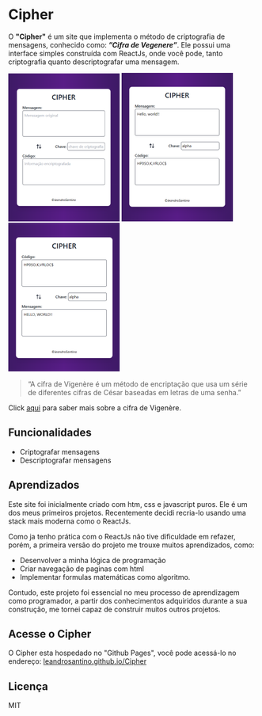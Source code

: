 # Cipher

O **"Cipher"** é um site que implementa o método de criptografia de mensagens,
conhecido como: _**”Cifra de Vegenere”**_. Ele possui uma interface simples
construída com ReactJs, onde você pode, tanto criptografia quanto
descriptografar uma mensagem.

![teste](https://github.com/leandrosantino/Cipher/blob/main/public/cipher1.png?raw=true)
![teste](https://github.com/leandrosantino/Cipher/blob/main/public/cipher2.png?raw=true)
![teste](https://github.com/leandrosantino/Cipher/blob/main/public/cipher3.png?raw=true)

> “A cifra de Vigenère é um método de encriptação que usa um série de diferentes
> cifras de César baseadas em letras de uma senha.”

Click [aqui](https://en.wikipedia.org/wiki/Vigen%C3%A8re_cipher) para saber mais
sobre a cifra de Vigenère.

## Funcionalidades

- Criptografar mensagens
- Descriptografar mensagens

## Aprendizados

Este site foi inicialmente criado com htm, css e javascript puros. Ele é um dos
meus primeiros projetos. Recentemente decidi recria-lo usando uma stack mais
moderna como o ReactJs.

Como ja tenho prática com o ReactJs não tive dificuldade em refazer, porém, a
primeira versão do projeto me trouxe muitos aprendizados, como:

- Desenvolver a minha lógica de programação
- Criar navegação de paginas com html
- Implementar formulas matemáticas como algoritmo.

Contudo, este projeto foi essencial no meu processo de aprendizagem como
programador, a partir dos conhecimentos adquiridos durante a sua construção, me
tornei capaz de construir muitos outros projetos.

## Acesse o Cipher

O Cipher esta hospedado no "Github Pages", você pode acessá-lo no endereço:
[leandrosantino.github.io/Cipher](https://leandrosantino.github.io/Cipher/)

## Licença

MIT
